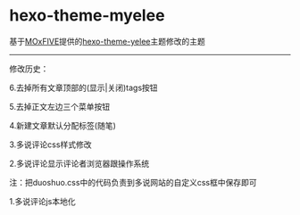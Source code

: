 # hexo-theme-myelee
基于[MOxFIVE][1]提供的[hexo-theme-yelee][2]主题修改的主题

[1]: https://github.com/MOxFIVE
[2]: https://github.com/MOxFIVE/hexo-theme-yelee


---

修改历史：

6.去掉所有文章顶部的(显示|关闭)tags按钮

5.去掉正文左边三个菜单按钮

4.新建文章默认分配标签(随笔)

3.多说评论css样式修改

2.多说评论显示评论者浏览器跟操作系统

  注：把duoshuo.css中的代码负责到多说网站的自定义css框中保存即可
  
1.多说评论js本地化
